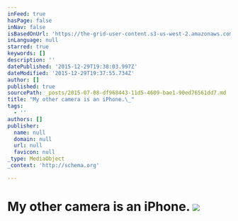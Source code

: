 ```yaml
---
inFeed: true
hasPage: false
inNav: false
isBasedOnUrl: 'https://the-grid-user-content.s3-us-west-2.amazonaws.com/a4c3bb79-f63a-415b-942f-4c6dca351e03.jpg'
inLanguage: null
starred: true
keywords: []
description: ''
datePublished: '2015-12-29T19:38:03.997Z'
dateModified: '2015-12-29T19:37:55.734Z'
author: []
published: true
sourcePath: _posts/2015-07-08-df968443-11d5-4609-bae1-90ed76561dd7.md
title: "My other camera is an iPhone.\_"
tags:
  - ''
authors: []
publisher:
  name: null
  domain: null
  url: null
  favicon: null
_type: MediaObject
_context: 'http://schema.org'

---
```

# My other camera is an iPhone. ![](https://s3-us-west-2.amazonaws.com/the-grid-img/p/1349ef5b5564e47d231f71d966ceec392e5511b3.jpg)
